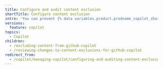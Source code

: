 ```yaml
---
title: Configure and audit content exclusion
shortTitle: Configure content exclusion
intro: 'You can prevent {% data variables.product.prodname_copilot_short %} from accessing certain content, and review any changes to these settings.'
versions:
  feature: copilot
topics:
  - Copilot
children:
  - /excluding-content-from-github-copilot
  - /reviewing-changes-to-content-exclusions-for-github-copilot
redirect_from:
  - /copilot/managing-copilot/configuring-and-auditing-content-exclusion
---
```

